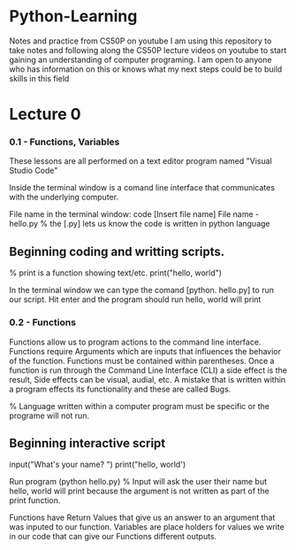 # Python-Learning
Notes and practice from CS50P on youtube
I am using this repository to take notes and following along the CS50P lecture videos on youtube to start gaining an understanding of computer programing. I am open to anyone who has information on this or knows what my next steps could be to build skills in this field


# Lecture 0
### 0.1 - Functions, Variables
These lessons are all performed on a text editor program named "Visual Studio Code"

Inside the terminal window is a comand line interface that communicates with the underlying computer.

File name in the terminal window:
code [Insert file name]
File name - hello.py
% the [.py] lets us know the code is written in python language

## Beginning coding and writting scripts.
% print is a function showing text/etc.
print("hello, world")

In the terminal window we can type the comand [python. hello.py] to run our script.
Hit enter and the program should run
hello, world will print

### 0.2 - Functions
Functions allow us to program actions to the command line interface.
Functions require Arguments which are inputs that influences the behavior of the function.
Functions must be contained within parentheses.
Once a function is run through the Command Line Interface (CLI) a side effect is the result, Side effects can be visual, audial, etc.
A mistake that is written within a program effects its functionality and these are called Bugs.

% Language written within a computer program must be specific or the programe will not run.

## Beginning interactive script
input("What's your name? ")
print("hello, world')

Run program (python hello.py)
% Input will ask the user their name but hello, world will print because the argument is not written as part of the print function.

Functions have Return Values that give us an answer to an argument that was inputed to our function.
Variables are place holders for values we write in our code that can give our Functions different outputs.
